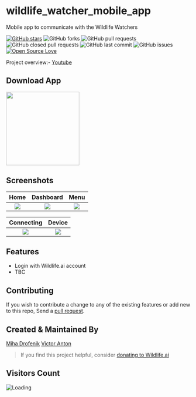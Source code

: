 # wildlife_watcher_mobile_app
Mobile app to communicate with the Wildlife Watchers

[![GitHub stars](https://img.shields.io/github/stars/wildlifeai/wildlife_watcher_mobile_app?style=social)](https://github.com/login?return_to=%2Fwildlifeai%wildlife_watcher_mobile_app) ![GitHub forks](https://img.shields.io/github/forks/wildlifeai/wildlife_watcher_mobile_app?style=social) ![GitHub pull requests](https://img.shields.io/github/issues-pr/wildlifeai/wildlife_watcher_mobile_app) ![GitHub closed pull requests](https://img.shields.io/github/issues-pr-closed/wildlifeai/wildlife_watcher_mobile_app) ![GitHub last commit](https://img.shields.io/github/last-commit/wildlifeai/wildlife_watcher_mobile_app)  ![GitHub issues](https://img.shields.io/github/issues-raw/wildlifeai/wildlife_watcher_mobile_app) [![Open Source Love](https://badges.frapsoft.com/os/v2/open-source.svg?v=103)](https://github.com/wildlifeai/wildlife_watcher_mobile_app) 

Project overview:- [Youtube](https://www.youtube.com/watch?v=Ima3n2EYfeE)

## Download App
<a href="https://play.google.com/store/apps/details?id=com.wildlifeai.wildlife_watcher"><img src="https://play.google.com/intl/en_us/badges/static/images/badges/en_badge_web_generic.png" width="200"></img></a>

## Screenshots

Home                |  Dashboard              | Menu                
:-------------------------:|:-------------------------:|:-------------------------:
![](https://github.com/wildlifeai/wildlife_watcher_mobile_app/blob/main/screenshots/ww_home_page.png?raw=true) |![](https://github.com/wildlifeai/wildlife_watcher_mobile_app//blob/main/screenshots/ww_devices_dashboard.png?raw=true)|![](https://github.com/wildlifeai/wildlife_watcher_mobile_app//blob/main/screenshots/ww_left_menu.png?raw=true)|

Connecting         | Device     
:-------------------------:|:-------------------------:
![](https://github.com/wildlifeai/wildlife_watcher_mobile_app//blob/main/screenshots/ww_connecting.png?raw=true) |![](https://github.com/wildlifeai/wildlife_watcher_mobile_app//blob/main/screenshots/ww_device_connected.png?raw=true)



## Features

* Login with Wildlife.ai account
* TBC

     
## Contributing

If you wish to contribute a change to any of the existing features or add new to this repo,
Send a [pull request](https://github.com/wildlifeai/wildlife_watcher_mobile_app/pulls).

## Created & Maintained By

[Miha Drofenik](https://github.com/Burzo) [Victor Anton](https://github.com/victor-wildlife)

> If you find this project helpful, consider [donating to Wildlife.ai](https://givealittle.co.nz/donate/org/wildlifeai)

## Visitors Count

<img align="left" src = "https://profile-counter.glitch.me/wildlife_watcher_mobile_app/count.svg" alt ="Loading">
